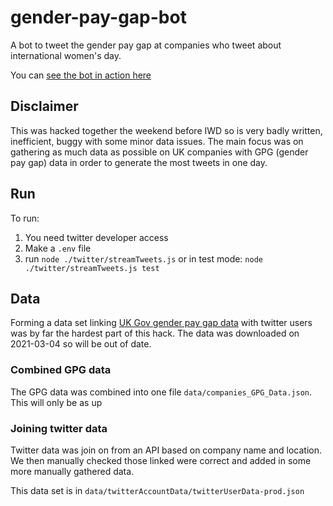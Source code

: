 # gender-pay-gap-bot

A bot to tweet the gender pay gap at companies who tweet about international women's day.

You can [see the bot in action here](https://twitter.com/PayGapApp)

## Disclaimer
This was hacked together the weekend before IWD so is very badly written, inefficient,  buggy with some minor data issues. The main focus was on gathering as much data as possible on UK companies with GPG (gender pay gap) data in order to generate the most tweets in one day.

## Run
 To run:
1. You need twitter developer access 
1. Make a `.env` file
1. run `node ./twitter/streamTweets.js` or in test mode: `node ./twitter/streamTweets.js test`

## Data
Forming a data set linking [UK Gov gender pay gap data](https://gender-pay-gap.service.gov.uk/viewing/download) with twitter users was by far the hardest part of this hack. The data was downloaded on 2021-03-04 so will be out of date.
### Combined GPG data
The GPG data was combined into one file `data/companies_GPG_Data.json`. This will only be as up

### Joining twitter data
Twitter data was join on from an API based on company name and location. We then manually checked those linked were correct and added in some more manually gathered data.

This data set is in `data/twitterAccountData/twitterUserData-prod.json`